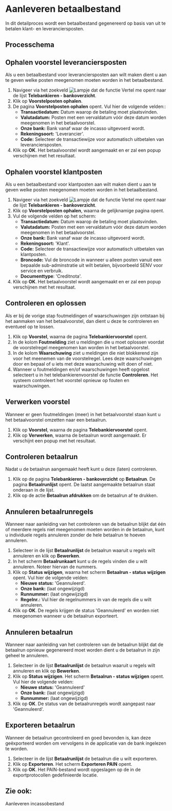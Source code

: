 # Aanleveren betaalbestand

In dit detailproces wordt een betaalbestand gegenereerd op basis van uit te betalen klant- en leveranciersposten.

## Processchema

## Ophalen voorstel leveranciersposten

Als u een betaalbestand voor leveranciersposten aan wilt maken dient u aan te geven welke posten meegenomen moeten worden in het betaalbestand. 

1. Navigeer via het zoekveld ![Lampje dat de functie Vertel me opent](https://docs.microsoft.com/nl-NL/dynamics365/business-central/media/ui-search/search_small.png "Vertel me wat u wilt doen") naar de lijst **Telebankieren - bankoverzicht**.
2. Klik op **Voorstelposten ophalen**.
3.  De pagina **Voorstelposten ophalen** opent. Vul hier de volgende velden::
	* **Transactiedatum:** Datum waarop de betaling moet plaatsvinden.
	* **Valutadatum:** Posten met een vervaldatum vóór deze datum worden meegenomen in het betaalvoorstel.
	* **Onze bank:** Bank vanaf waar de incasso uitgevoerd wordt.
	* **Rekeningsoort:** 'Leverancier'.
	* **Code:** Selecteer de transactiewijze voor automatisch uitbetalen van leveranciersposten.
4. Klik op **OK**. Het betaalvoorstel wordt aangemaakt en er zal een popup verschijnen met het resultaat.

## Ophalen voorstel klantposten

Als u een betaalbestand voor klantposten aan wilt maken dient u aan te geven welke posten meegenomen moeten worden in het betaalbestand. 

 1. Navigeer via het zoekveld ![Lampje dat de functie Vertel me opent](https://docs.microsoft.com/nl-NL/dynamics365/business-central/media/ui-search/search_small.png "Vertel me wat u wilt doen") naar de lijst **Telebankieren - bankoverzicht**.
 2. Klik op **Voorstelposten ophalen**, waarna de gelijknamige pagina opent.
 3. Vul de volgende velden op het scherm:
	* **Transactiedatum:** Datum waarop de betaling moet plaatsvinden.
	* **Valutadatum:** Posten met een vervaldatum vóór deze datum worden meegenomen in het betaalvoorstel.	
	* **Onze bank:** Bank vanaf waar de incasso uitgevoerd wordt.
	* **Rekeningsoort:** 'Klant'.
	* **Code:** Selecteer de transactiewijze voor automatisch uitbetalen van klantposten.
	* **Broncode:** Vul de broncode in wanneer u alleen posten vanuit een bepaalde sub-adminstratie uit wilt betalen, bijvoorbeeld SENV voor service en verbruik.
	* **Documenttype**: 'Creditnota'.
 4. Klik op **OK**. Het betaalvoorstel wordt aangemaakt en er zal een popup verschijnen met het resultaat.

## Controleren en oplossen

Als er bij de vorige stap foutmeldingen of waarschuwingen zijn ontstaan bij het aanmaken van het betaalvoorstel, dan dient u deze te controleren en eventueel op te lossen.

 1. Klik op **Voorstel**, waarna de pagina **Telebankiervoorstel** opent.
 2. In de kolom **Foutmelding** ziet u meldingen die u moet oplossen voordat de voorstelregel meegenomen kan worden in het betaalvoorstel.
 3. In de kolom **Waarschuwing** ziet u meldingen die niet blokkerend zijn voor het meenemen van de voorstelregel. Lees deze waarschuwingen door en bepaal of u iets met deze waarschuwing wilt doen of niet. 
 4. Wanneer u foutmeldingen en/of waarschuwingen heeft opgelost selecteert u in het telebankierenvoorstel de functie **Controleren**. Het systeem controleert het voorstel opnieuw op fouten en waarschuwingen. 

## Verwerken voorstel

Wanneer er geen foutmeldingen (meer) in het betaalvoorstel staan kunt u het betaalvoorstel omzetten naar een betaalrun. 

 1. Klik op **Voorstel**, waarna de pagina **Telebankiervoorstel** opent.
 2. Klik op **Verwerken**, waarna de betaalrun wordt aangemaakt. Er verschijnt een popup met het resultaat. 

## Controleren betaalrun
 
Nadat u de betaalrun aangemaakt heeft kunt u deze (laten) controleren.

 1. Klik op de pagina  **Telebankieren - bankoverzicht** op **Betaalrun**. De pagina **Betaalrunlijst** opent. De laatst aangemaakte betaalrun staat onderaan in de lijst. 
 2. Klik op de actie **Betaalrun afdrukken** om de betaalrun af te drukken. 

## Annuleren betaalrunregels

Wanneer naar aanleiding van het controleren van de betaalrun blijkt dat één of meerdere regels niet meegenomen moeten worden in de betaalrun, kunt u individuele regels annuleren zonder de hele betaalrun te hoeven annuleren. 

 1. Selecteer in de lijst **Betaalrunlijst** de betaalrun waaruit u regels wilt annuleren en klik op **Bewerken**. 
 2. In het scherm **Betaalrunkaart** kunt u de regels vinden die u wilt annuleren. Noteer hiervan de nummers.
 3. Klik op **Status wijzigen**, waarna het scherm **Betaalrun - status wijzigen** opent. Vul hier de volgende velden:
	* **Nieuwe status:** 'Geannuleerd'.
	* **Onze bank:** (laat ongewijzigd)
	* **Runnummer:** (laat ongewijzigd)
	* **Regelnr.:** Vul hier de regelnummers in van de regels die u wilt annuleren.
4. Klik op **OK**. De regels krijgen de status 'Geannuleerd' en worden niet meegenomen wanneer u de betaalrun exporteert. 

## Annuleren betaalrun

Wanneer naar aanleiding van het controleren van de betaalrun blijkt dat de betaalrun opnieuw gegenereerd moet worden dient u de betaalrun in zijn geheel te annuleren. 

 1. Selecteer in de lijst **Betaalrunlijst** de betaalrun waaruit u regels wilt annuleren en klik op **Bewerken**. 
 2. Klik op **Status wijzigen**. Het scherm **Betaalrun - status wijzigen** opent. Vul hier de volgende velden:
	* **Nieuwe status:** 'Geannuleerd'
	* **Onze bank:** (laat ongewijzigd)
	* **Runnummer:** (laat ongewijzigd)
4. Klik op **OK**. De status van de betaalrunregels wordt aangepast naar 'Geannuleerd'.  

## Exporteren betaalrun

Wanneer de betaalrun gecontroleerd en goed bevonden is, kan deze geëxporteerd worden om vervolgens in de applicatie van de bank ingelezen te worden. 

 1. Selecteer in de lijst **Betaalrunlijst** de betaalrun die u wilt exporteren. 
 2.  Klik op **Exporteren**. Het scherm **Exporteren PAIN** opent. 
 3. Klik op **OK**. Het PAIN-bestand wordt opgeslagen op de in de exportprotocollen gedefinieerde locatie.

## Zie ook:
Aanleveren incassobestand  

<!--stackedit_data:
eyJoaXN0b3J5IjpbLTE0NjQ2OTE2MTYsLTI2MjQwNTQ0NywtMT
k0MjI1NDM2MywtMTI2MTc3MTczLC0yOTM0MTQ2MDYsLTE3NjIy
MDM1OCwtNTMxNTEzMjU4LC0yMzU4Nzc4OSwtMzEzNjEwMDI5LC
0yNjc4MDg3OTUsMTE1NjA5NjA5MSw2ODY0OTI0MzgsLTE4NDQw
ODYxNzksMTIzNzgwODkwMCw5NDYyNjUzNDIsLTExNDMwNTM5OT
QsMTE1NDQ4NTQ0MF19
-->
